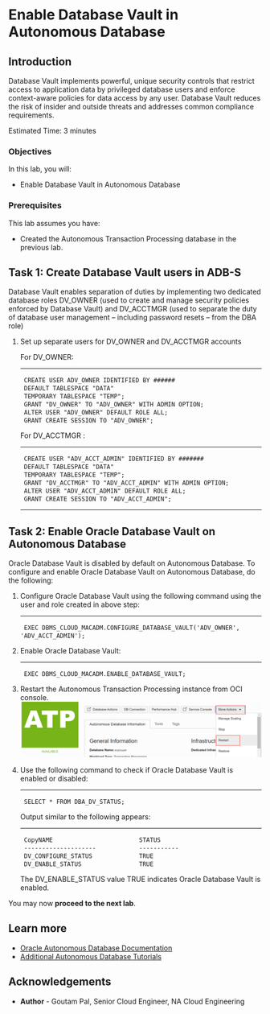 # Enable Database Vault in Autonomous Database

## Introduction

Database Vault implements powerful, unique security controls that restrict access to application data by privileged database users and enforce context-aware policies for data access by any user. Database Vault reduces the risk of insider and outside threats and addresses common compliance requirements.

Estimated Time: 3 minutes

### Objectives

In this lab, you will:

-   Enable Database Vault in Autonomous Database

### Prerequisites

This lab assumes you have:

- Created the Autonomous Transaction Processing database in the previous lab.


## Task 1: Create Database Vault users in ADB-S

Database Vault enables separation of duties by implementing two dedicated database roles DV\_OWNER (used to create and manage security policies enforced by Database Vault) and DV\_ACCTMGR (used to separate the duty of database user management – including password resets – from the DBA role)

1. Set up separate users for DV\_OWNER and DV\_ACCTMGR accounts

    For DV_OWNER:

    ---

        
        CREATE USER ADV_OWNER IDENTIFIED BY ######
        DEFAULT TABLESPACE "DATA"
        TEMPORARY TABLESPACE "TEMP";
        GRANT "DV_OWNER" TO "ADV_OWNER" WITH ADMIN OPTION;
        ALTER USER "ADV_OWNER" DEFAULT ROLE ALL; 
        GRANT CREATE SESSION TO "ADV_OWNER";


    For DV_ACCTMGR :

    ---


        CREATE USER "ADV_ACCT_ADMIN" IDENTIFIED BY #######
        DEFAULT TABLESPACE "DATA"
        TEMPORARY TABLESPACE "TEMP";
        GRANT "DV_ACCTMGR" TO "ADV_ACCT_ADMIN" WITH ADMIN OPTION;
        ALTER USER "ADV_ACCT_ADMIN" DEFAULT ROLE ALL;
        GRANT CREATE SESSION TO "ADV_ACCT_ADMIN";

    ---

## Task 2: Enable Oracle Database Vault on Autonomous Database

Oracle Database Vault is disabled by default on Autonomous Database. To configure and enable Oracle Database Vault on Autonomous Database, do the following:


1. Configure Oracle Database Vault using the following command using the user and role created in above step:



    ---
        EXEC DBMS_CLOUD_MACADM.CONFIGURE_DATABASE_VAULT('ADV_OWNER', 'ADV_ACCT_ADMIN');


2. Enable Oracle Database Vault:


    ---
        EXEC DBMS_CLOUD_MACADM.ENABLE_DATABASE_VAULT;
3. Restart the Autonomous Transaction Processing instance from OCI console.
![ADB restart](./images/adb-restart.png " ")
4. Use the following command to check if Oracle Database Vault is enabled or disabled:

    ---

        SELECT * FROM DBA_DV_STATUS;


    Output similar to the following appears:

    ---
        CopyNAME                 		STATUS
        -------------------- 			-----------
        DV_CONFIGURE_STATUS  			TRUE
        DV_ENABLE_STATUS     			TRUE





    The DV\_ENABLE\_STATUS value TRUE indicates Oracle Database Vault is enabled.

You may now **proceed to the next lab**.

## Learn more

* [Oracle Autonomous Database Documentation](https://docs.oracle.com/en/cloud/paas/autonomous-data-warehouse-cloud/index.html)
* [Additional Autonomous Database Tutorials](https://docs.oracle.com/en/cloud/paas/autonomous-data-warehouse-cloud/tutorials.html)


## Acknowledgements
* **Author** - Goutam Pal, Senior Cloud Engineer, NA Cloud Engineering
